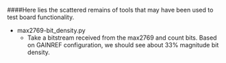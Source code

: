 ####Here lies the scattered remains of tools that may have been used to test board functionality.

* max2769-bit_density.py
  * Take a bitstream received from the max2769 and count bits.  Based on GAINREF configuration, we should see about 33% magnitude bit density.
